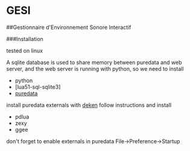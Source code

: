 # GESI
##Gestionnaire d'Environnement Sonore Interactif

###Installation

tested on linux

A sqlite database is used to share memory between puredata and web server, and the web server is running with python, so we need to install
* python 
* [lua51-sql-sqlite3]
* [puredata](https://puredata.info/downloads/pure-data)

install puredata externals with [deken](https://github.com/pure-data/deken)
follow instructions and install
* pdlua
* zexy
* ggee

don't forget to enable externals in puredata File->Preference->Startup








